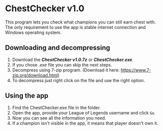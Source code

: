 # ChestChecker v1.0
This program lets you check what champions you can still earn chest with.
The only requirement to use the app is stable internet connection and Windows operating system.

## Downloading and decompressing
1. Download the ***ChestChecker v1.0.7z*** or ***ChestChecker.exe***.
2. If you chose *.exe* file you can skip the next steps.
3. Decompress using 7-zip program. (Download it here: https://www.7-zip.org/download.html)
4. To decompress just right click on the file and use the right option.

## Using the app
1. Find the ChestChecker.exe file in the folder.
2. Open the app, provide your League of Legends username and click `Go`.
3. Now you can see all the information you need.
4. If a champion isn't visible in the app, it means that player doesn't own it.
